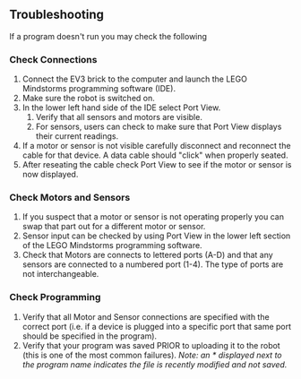 ## Troubleshooting

If a program doesn't run you may check the following

### Check Connections

1. Connect the EV3 brick to the computer and launch the LEGO Mindstorms programming software (IDE).
2. Make sure the robot is switched on.
3. In the lower left hand side of the IDE select Port View.
    1. Verify that all sensors and motors are visible.
    2. For sensors, users can check to make sure that Port View displays their current readings.
4. If a motor or sensor is not visible carefully disconnect and reconnect the cable for that device. A data cable should "click" when properly seated.
5. After reseating the cable check Port View to see if the motor or sensor is now displayed.

### Check Motors and Sensors

1. If you suspect that a motor or sensor is not operating properly you can swap that part out for a different motor or sensor.
2. Sensor input can be checked by using Port View in the lower left section of the LEGO Mindstorms programming software.
3. Check that Motors are connects to lettered ports (A-D) and that any sensors are connected to a numbered port (1-4). The type of ports are not interchangeable.

### Check Programming

1. Verify that all Motor and Sensor connections are specified with the correct port (i.e. if a device is plugged into a specific port that same port should be specified in the program).
2. Verify that your program was saved PRIOR to uploading it to the robot (this is one of the most common failures). *Note: an \* displayed next to the program name indicates the file is recently modified and not saved.*

